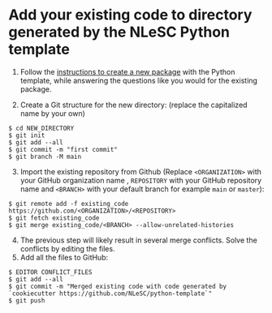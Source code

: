 # Add your existing code to directory generated by the NLeSC Python template

1. Follow the [instructions to create a new package](https://github.com/NLeSC/python-template#how-to-use) with the Python template, while answering the questions like you would for the existing package.

2. Create a Git structure for the new directory: (replace the capitalized name by your own)
```shell
$ cd NEW_DIRECTORY
$ git init
$ git add --all
$ git commit -m "first commit"
$ git branch -M main
```

3. Import the existing repository from Github (Replace `<ORGANIZATION>` with your GitHub organization name , `REPOSITORY` with your GitHub repository name and `<BRANCH>` with your default branch for example `main` or `master`):
```shell
$ git remote add -f existing_code https://github.com/<ORGANIZATION>/<REPOSITORY>
$ git fetch existing_code
$ git merge existing_code/<BRANCH> --allow-unrelated-histories
```

4. The previous step will likely result in several merge conflicts. Solve the conflicts by editing the files.
5. Add all the files to GitHub:
```shell
$ EDITOR CONFLICT_FILES
$ git add --all
$ git commit -m "Merged existing code with code generated by `cookiecutter https://github.com/NLeSC/python-template`"
$ git push
```
